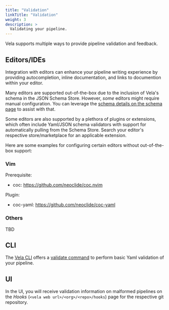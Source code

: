 ```yaml
---
title: "Validation"
linkTitle: "Validation"
weight: 3
description: >
  Validating your pipeline.
---
```


Vela supports multiple ways to provide pipeline validation and feedback.

## Editors/IDEs

Integration with editors can enhance your pipeline writing experience by providing autocompletion, inline documentation, and links to documention within your editor.

Many editors are supported out-of-the-box due to the inclusion of Vela's schema in the JSON Schema Store. However, _some_ editors might require manual configuration. You can leverage the [schema details on the schema page](/docs/usage/validation/schema/) to assist with that.

Some editors are also supported by a plethora of plugins or extensions, which often include Yaml/JSON schema validators with support for automatically pulling from the Schema Store. Search your editor's respective store/marketplace for an applicable extension.

Here are some examples for configuring certain editors without out-of-the-box support:

### Vim

Prerequisite:

- coc: https://github.com/neoclide/coc.nvim

Plugin:

- coc-yaml: https://github.com/neoclide/coc-yaml

### Others

TBD

## CLI

The [Vela CLI](/docs/cli/) offers a [validate command](/docs/cli/pipeline/validate/) to perform basic Yaml validation of your pipeline.

## UI

In the UI, you will receive validation information on malformed pipelines on the _Hooks_ (`<vela web url>/<org>/<repo>/hooks`) page for the respective git repository.
